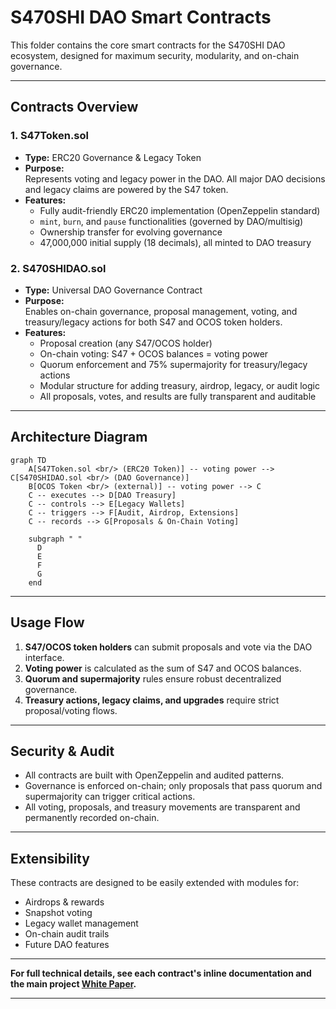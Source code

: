 # S470SHI DAO Smart Contracts

This folder contains the core smart contracts for the S470SHI DAO ecosystem, designed for maximum security, modularity, and on-chain governance.

---

## Contracts Overview

### 1. S47Token.sol

- **Type:** ERC20 Governance & Legacy Token
- **Purpose:**  
  Represents voting and legacy power in the DAO. All major DAO decisions and legacy claims are powered by the S47 token.
- **Features:**  
  - Fully audit-friendly ERC20 implementation (OpenZeppelin standard)
  - `mint`, `burn`, and `pause` functionalities (governed by DAO/multisig)
  - Ownership transfer for evolving governance
  - 47,000,000 initial supply (18 decimals), all minted to DAO treasury

### 2. S470SHIDAO.sol

- **Type:** Universal DAO Governance Contract
- **Purpose:**  
  Enables on-chain governance, proposal management, voting, and treasury/legacy actions for both S47 and OCOS token holders.
- **Features:**  
  - Proposal creation (any S47/OCOS holder)
  - On-chain voting: S47 + OCOS balances = voting power
  - Quorum enforcement and 75% supermajority for treasury/legacy actions
  - Modular structure for adding treasury, airdrop, legacy, or audit logic
  - All proposals, votes, and results are fully transparent and auditable

---

## Architecture Diagram

```mermaid
graph TD
    A[S47Token.sol <br/> (ERC20 Token)] -- voting power --> C[S470SHIDAO.sol <br/> (DAO Governance)]
    B[OCOS Token <br/> (external)] -- voting power --> C
    C -- executes --> D[DAO Treasury]
    C -- controls --> E[Legacy Wallets]
    C -- triggers --> F[Audit, Airdrop, Extensions]
    C -- records --> G[Proposals & On-Chain Voting]

    subgraph " "
      D
      E
      F
      G
    end
```

---

## Usage Flow

1. **S47/OCOS token holders** can submit proposals and vote via the DAO interface.
2. **Voting power** is calculated as the sum of S47 and OCOS balances.
3. **Quorum and supermajority** rules ensure robust decentralized governance.
4. **Treasury actions, legacy claims, and upgrades** require strict proposal/voting flows.

---

## Security & Audit

- All contracts are built with OpenZeppelin and audited patterns.
- Governance is enforced on-chain; only proposals that pass quorum and supermajority can trigger critical actions.
- All voting, proposals, and treasury movements are transparent and permanently recorded on-chain.

---

## Extensibility

These contracts are designed to be easily extended with modules for:
- Airdrops & rewards
- Snapshot voting
- Legacy wallet management
- On-chain audit trails
- Future DAO features

---

**For full technical details, see each contract's inline documentation and the main project [White Paper](../whitepaper/S470SHI_DAO_WhitePaper.md).**

---
